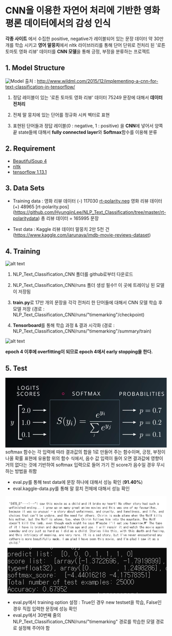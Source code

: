 # CNN을 이용한 자연어 처리에 기반한 영화 평론 데이터에서의 감성 인식 
**각종 사이트** 에서 수집한 positive, negative가 레이블되어 있는 문장 데이터 약 30만 개를 학습 시키고 
**영어 말뭉치**에서 nltk 라이브러리를 통해 단어 단위로 전처리 된 '로튼 토마토 영화 리뷰' 데이터를 **CNN 모델**을 통해 긍정, 부정을 분류하는 프로젝트

## 1. Model Structure
![Model](http://www.wildml.com/wp-content/uploads/2015/11/Screen-Shot-2015-11-06-at-8.03.47-AM.png)
      출처 : http://www.wildml.com/2015/12/implementing-a-cnn-for-text-classification-in-tensorflow/

1. 정답 레이블이 있는 '로튼 토마토 영화 리뷰' 데이터 75249 문장에 대해서 **데이터 전처리**

2. 전체 말 뭉치에 있는 단어를 정규화 시켜 벡터로 표현

3. 표현된 단어들과 정답 레이블(0 : negative, 1 : positive) 을 **CNN**에 넣어서 양쪽 끝 state들에 대해서 **fully connected layer**와 **Softmax**함수를 이용해 분류



## 2. Requirement
- [BeautifulSoup 4](https://www.crummy.com/software/BeautifulSoup/bs4/doc/)
- [nltk](https://datascienceschool.net/view-notebook/118731eec74b4ad3bdd2f89bab077e1b/)
- [tensorflow 1.13.1](https://www.tensorflow.org/)

## 3. Data Sets

- Training data : 영화 리뷰 데이터 (-) 117030 [rt-polarity.neg](https://github.com/HyungjinLee/NLP_Text_Classification/tree/master/rt-polaritydata)
                  영화 리뷰 데이터 (+) 48965 [rt-polarity.pos]
(https://github.com/HyungjinLee/NLP_Text_Classification/tree/master/rt-polaritydata)
                  총 리뷰 데이터 = 165995 문장

- Test data : Kaggle 리뷰 데이터 말뭉치 2만 5천 건 (https://www.kaggle.com/iarunava/imdb-movie-reviews-dataset)

## 4. Training

![alt text](https://github.com/MSWon/Sentimental-Analysis/blob/master/pic/pic_2.png "Word2Vec Tensorboard")


1. NLP_Text_Classification_CNN 폴더를 github로부터 다운로드

2. NLP_Text_Classification_CNN/runs 폴더 생성 필수!!
이 곳에 트레이닝 된 모델이 저장됨

3. **train.py**로 17만 개의 문장을 각각 전처리 한 단어들에 대해서 CNN 모델 학습 후 모델 저장 (경로 : NLP_Text_Classification_CNN/runs/"timemarking"/checkpoint)

4. **Tensorboard**를 통해 학습 과정 & 결과 시각화 (경로 : NLP_Text_Classification_CNN/runs/"timemarking"/summary/train)

![alt text](https://github.com/MSWon/Sentimental-Analysis/blob/master/pic/pic_4.png "Accuracy graph")

   **epoch 4 이후에 overfitting이 되므로 epoch 4에서 early stopping을 한다.**

## 5. Test

![softmax](./softmax.png)
      softmax 함수는 각 입력에 따라 결과값의 합을 1로 만들어 주는 함수이며, 긍정, 부정이 나올 확률 표현에 유용함
      위의 함수 식에서, 음수 값 입력이 들어 오면 결과값에 영향이 거의 없다는 것에 기반하여 softmax 입력으로 들어 가기 전 score가 음수일 경우 무시하는 방법을 취함 
- eval.py를 통해 test data에 문장 하나에 대해서 성능 확인 (**91.40%**)
- eval.kaggle-data.py를 통해 말 뭉치 전체에 대해서 성능 확인


![alt text](./pics/result.png)


- eval.py에서 training option 설정 : True인 경우 new testset을 학습, False인 경우 직접 입력한 문장에 성능 확인
- eval.py에서 30번째 줄의 NLP_Text_Classification_CNN/runs/"timemarking" 경로를 학습한 모델 경로로 설정해 주어야 함
